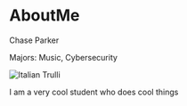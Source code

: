 # AboutMe

Chase Parker

Majors: Music, Cybersecurity

<img src="https://scontent-mia3-1.xx.fbcdn.net/v/t1.0-9/56963211_2719253558090821_7913540975899705344_n.jpg?_nc_cat=111&_nc_ohc=MdiKfdyc2OcAX93WCMI&_nc_ht=scontent-mia3-1.xx&oh=a09d388bf1af4a6f848da623768359dc&oe=5EC0E240" alt="Italian Trulli">

I am a very cool student who does cool things
